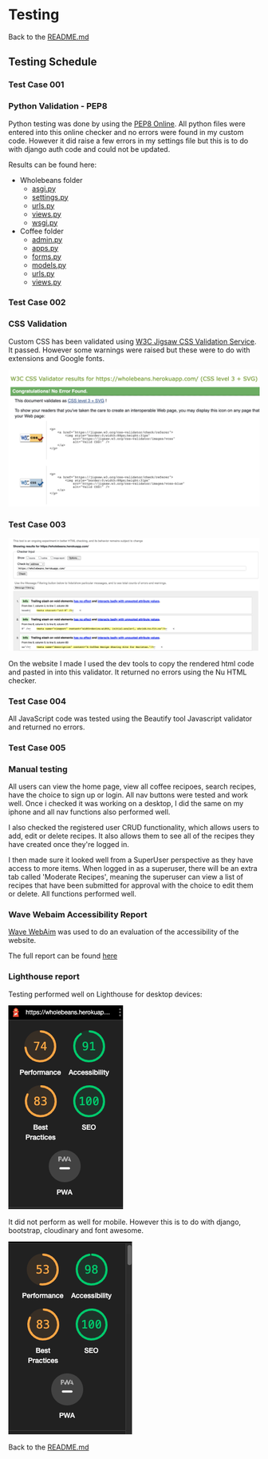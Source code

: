 # Testing 

Back to the [README.md](README.md)

## Testing Schedule

### Test Case 001 

### Python Validation - PEP8 

Python testing was done by using the [PEP8 Online](http://pep8online.com/). All python files were entered into this online checker and no errors were found in my custom code. However it did raise a few errors in my settings file but this is to do with django auth code and could not be updated. 

Results can be found here: 
* Wholebeans folder 
   * [asgi.py](docs/testing%20/PEP8-HS-asgi.png)
   * [settings.py](docs/testing%20/PEP8-HS-settings.png)
   * [urls.py](docs/testing%20/PEP8-HS-urls.png)
   * [views.py](docs/testing%20/PEP8-HS-views.png)
   * [wsgi.py](docs/testing%20/PEP8-HS-wsgi.png)
* Coffee folder 
   * [admin.py](docs/testing%20/PEP8-R-admin.png)
   * [apps.py](docs/testing%20/PEP8-R-apps.png)
   * [forms.py](docs/testing%20/PEP8-R-forms.png)
   * [models.py](docs/testing%20/PEP8-R-models.png)
   * [urls.py](docs/testing%20/PEP8-R-urls.png)
   * [views.py](docs/testing%20/PEP8-R-views.png)

### Test Case 002


### CSS Validation 

Custom CSS has been validated using [W3C Jigsaw CSS Validation Service](https://jigsaw.w3.org/css-validator/).
It passed. However some warnings were raised but these were to do with extensions and Google fonts. 

![CSS Validation Screenshot](docs/testing%20/css-validation-screenshot.png)

### Test Case 003 
![Test Case 002](docs/testing%20/html-testing-report.png)

On the website I made I used the dev tools to copy the rendered html code and pasted in into this validator. It returned no errors using the Nu HTML checker.  

### Test Case 004 

All JavaScript code was tested using the Beautify tool Javascript validator and returned no errors. 

### Test Case 005

### Manual testing 

All users can view the home page, view all coffee recipoes, search recipes, have the choice to sign up or login. All nav buttons were tested and work well. Once i checked it was working on a desktop, I did the same on my iphone and all nav functions also performed well. 

I also checked the registered user CRUD functionality, which allows users to add, edit or delete recipes. It also allows them to see all of the recipes they have created once they're logged in. 

I then made sure it looked well from a SuperUser perspective as they have access to more items. When logged in as a superuser, there will be an extra tab called 'Moderate Recipes', meaning the superuser can view a list of recipes that have been submitted for approval with the choice to edit them or delete. All functions performed well. 

### Wave Webaim Accessibility Report 

[Wave WebAim](https://wave.webaim.org/) was used to do an evaluation of the accessibility of the website. 

The full report can be found [here](https://wave.webaim.org/report#/https://wholebeans.herokuapp.com/)

### Lighthouse report 

Testing performed well on Lighthouse for desktop devices: 

![Lighthouse Screenshot for Desktop](docs/testing%20/lighthouse1.png)

It did not perform as well for mobile. However this is to do with django, bootstrap, cloudinary and font awesome. 

![Lighthouse Screenshot for Mobile](docs/testing%20/lighthouse2.png)


Back to the [README.md](README.md)





